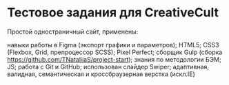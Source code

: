 # Тестовое задания для CreativeCult

Простой одностраничный сайт, применены:

навыки работы в Figma (экспорт графики и параметров);
HTML5;
CSS3 (Flexbox, Grid, препроцессор SCSS);
Pixel Perfect;
сборщик Gulp (сборка https://github.com/TNataliiaS/project-start);
знания по методологии БЭМ;
JS;
работа с Git и GitHub;
использован слайдер Swiper;
адаптивная, валидная, семантическая и кроссбраузерная верстка (искл.IE)
